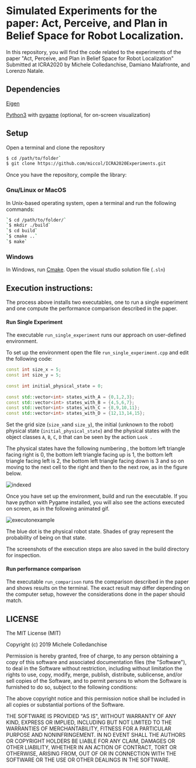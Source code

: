 



# Simulated Experiments for the paper: Act, Perceive, and Plan in Belief Space for Robot Localization.

In this repository, you will find the code related to the experiments of the paper  "Act, Perceive, and Plan in Belief Space for Robot Localization" Submitted at ICRA2020  by Michele Colledanchise, Damiano Malafronte, and Lorenzo Natale.

## Dependencies

[Eigen](http://eigen.tuxfamily.org/)

[Python3](https://www.python.org/downloads/) with [pygame](https://www.pygame.org) (optional, for on-screen visualization)



## Setup

Open a terminal and clone the repository

```bash
$ cd /path/to/folder`
$ git clone https://github.com/miccol/ICRA2020Experiments.git
```

Once you have the repository, compile the library:

### Gnu/Linux or MacOS
In Unix-based operating system, open a terminal and run the following commands:
```bash
`$ cd /path/to/folder/`
`$ mkdir ./build`
`$ cd build`
`$ cmake ..`
`$ make`
```

### Windows
In Windows, run [Cmake](https://cmake.org/).
Open the visual studio solution file (`.sln`)



## Execution instructions:

The process above installs two executables, one to run a single experiment and one compute the performance comparison described in the paper. 

#### Run Single Experiment

The executable `run_single_experiment` runs our approach on user-defined environment.

To set up the environment open the file `run_single_experiment.cpp` and edit the following code:



```c++
const int size_x = 5;
const int size_y = 5;
    
const int initial_physical_state = 0;    
    
const std::vector<int> states_with_A = {0,1,2,3};
const std::vector<int> states_with_B = {4,5,6,7};
const std::vector<int> states_with_C = {8,9,10,11};
const std::vector<int> states_with_D = {12,13,14,15};
```

Set the grid size (`size_x`and `size_y`), the initial (unknown to the robot) physical state (`initial_physical_state`) and the physical states with the object classes `A`,  `B`,  `C`,  `D` that can be seen by the action `Look `.   

The physical states have the following numbering , the bottom left triangle facing right is 0, the bottom left triangle facing up is 1, the bottom left triangle facing left is 2, the bottom left triangle facing down is 3 and so on moving to the next cell to the right and then to the next row, as in the figure below. 



![indexed](https://user-images.githubusercontent.com/8132627/64920553-55ce0f00-d7b9-11e9-9fa3-7cde582f7575.png)





Once you have set up the environment, build and run the executable. If you have python with Pygame installed, you will also see the actions executed on screen, as in the following animated gif.



![executonexample](https://user-images.githubusercontent.com/8132627/64911918-28855080-d728-11e9-9bd1-fe29219a112b.gif)

The blue dot is the physical robot state. Shades of gray represent the probability of being on that state. 

The screenshots of the execution steps are also saved in the build directory for inspection.



####  Run performance comparison

The executable `run_comparison` runs the comparison described in the paper and shows results on the terminal. The exact result may differ depending on the computer setup, however the considerations done in the paper should match.



## LICENSE

The MIT License (MIT)

Copyright (c) 2019 Michele Colledanchise

Permission is hereby granted, free of charge, to any person obtaining a copy of this software and associated documentation files (the "Software"), to deal in the Software without restriction, including without limitation the rights to use, copy, modify, merge, publish, distribute, sublicense, and/or sell copies of the Software, and to permit persons to whom the Software is furnished to do so, subject to the following conditions:

The above copyright notice and this permission notice shall be included in all copies or substantial portions of the Software.

THE SOFTWARE IS PROVIDED "AS IS", WITHOUT WARRANTY OF ANY KIND, EXPRESS OR IMPLIED, INCLUDING BUT NOT LIMITED TO THE WARRANTIES OF MERCHANTABILITY, FITNESS FOR A PARTICULAR PURPOSE AND NONINFRINGEMENT. IN NO EVENT SHALL THE AUTHORS OR COPYRIGHT HOLDERS BE LIABLE FOR ANY CLAIM, DAMAGES OR OTHER LIABILITY, WHETHER IN AN ACTION OF CONTRACT, TORT OR OTHERWISE, ARISING FROM, OUT OF OR IN CONNECTION WITH THE SOFTWARE OR THE USE OR OTHER DEALINGS IN THE SOFTWARE.


